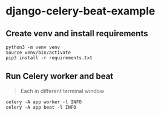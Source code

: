 # django-celery-beat-example

## Create venv and install requirements
```
python3 -m venv venv
source venv/bin/activate
pip3 install -r requirements.txt
```

## Run Celery worker and beat
> Each in different terminal window
```
celery -A app worker -l INFO
celery -A app beat -l INFO
```
